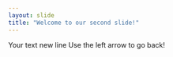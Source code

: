 ```yaml
---
layout: slide
title: "Welcome to our second slide!"
---
```

Your text new line
Use the left arrow to go back!